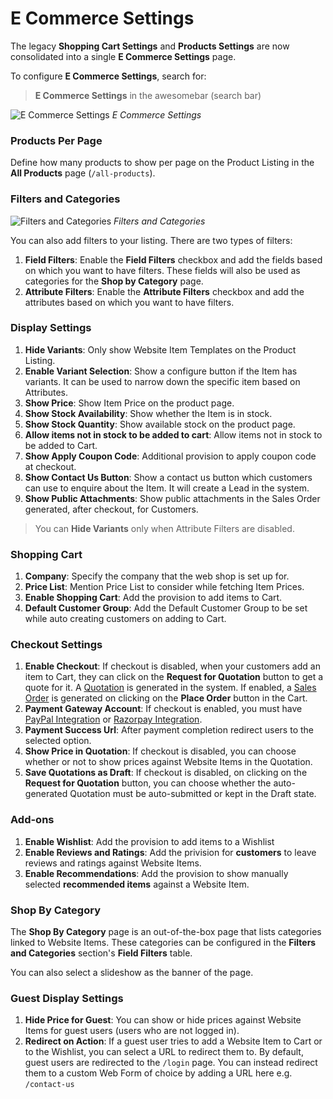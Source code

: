 
# E Commerce Settings



The legacy **Shopping Cart Settings** and **Products Settings** are now consolidated into a single **E Commerce Settings** page.


To configure **E Commerce Settings**, search for:



> 
> **E Commerce Settings** in the awesomebar (search bar)
> 
> 
> 


![E Commerce Settings](/files/e_commerce_settings_overview.png)
*E Commerce Settings*


### Products Per Page


Define how many products to show per page on the Product Listing in the **All Products** page (`/all-products`).


### Filters and Categories


![Filters and Categories](/files/filters_and_categories.png)
*Filters and Categories*


You can also add filters to your listing. There are two types of filters:


1. **Field Filters**: Enable the **Field Filters** checkbox and add the fields based
on which you want to have filters. These fields will also be used as categories for the **Shop by Category** page.
2. **Attribute Filters**: Enable the **Attribute Filters** checkbox and add the
attributes based on which you want to have filters.


### Display Settings


1. **Hide Variants**: Only show Website Item Templates on the Product Listing.
2. **Enable Variant Selection**: Show a configure button if the Item has variants. It can be used to narrow down the specific item based on Attributes.
3. **Show Price**: Show Item Price on the product page.
4. **Show Stock Availability**: Show whether the Item is in stock.
5. **Show Stock Quantity**: Show available stock on the product page.
6. **Allow items not in stock to be added to cart**: Allow items not in stock to be added to Cart.
7. **Show Apply Coupon Code**: Additional provision to apply coupon code at checkout.
8. **Show Contact Us Button**: Show a contact us button which customers can use to enquire about the Item. It will create a Lead in the system.
9. **Show Public Attachments**: Show public attachments in the Sales Order generated, after checkout, for Customers.



> 
> You can **Hide Variants** only when Attribute Filters are disabled.
> 
> 
> 


### Shopping Cart


1. **Company**: Specify the company that the web shop is set up for.
2. **Price List**: Mention Price List to consider while fetching Item Prices.
3. **Enable Shopping Cart**: Add the provision to add items to Cart.
4. **Default Customer Group**: Add the Default Customer Group to be set while auto creating customers on adding to Cart.


### Checkout Settings


1. **Enable Checkout**: If checkout is disabled, when your customers add an item to Cart, they can click
on the **Request for Quotation** button to get a quote for it. A [Quotation](/docs/en/selling/quotation)
is generated in the system. If enabled, a [Sales Order](/docs/en/selling/sales-order) is generated on clicking on the **Place Order** button in the Cart.
2. **Payment Gateway Account**: If checkout is enabled, you must have [PayPal Integration](/docs/en/erpnext_integration/paypal-integration)
or [Razorpay Integration](/docs/en/erpnext_integration/razorpay-integration).
3. **Payment Success Url**: After payment completion redirect users to the selected option.
4. **Show Price in Quotation**: If checkout is disabled, you can choose whether or not to show prices against Website Items in the Quotation.
5. **Save Quotations as Draft**: If checkout is disabled, on clicking on the **Request for Quotation** button, you can choose whether the auto-generated Quotation must be auto-submitted or kept in the Draft state.


### Add-ons


1. **Enable Wishlist**: Add the provision to add items to a Wishlist
2. **Enable Reviews and Ratings**: Add the privision for **customers** to leave reviews and ratings against Website Items.
3. **Enable Recommendations**: Add the provision to show manually selected **recommended items** against a Website Item.


### Shop By Category


The **Shop By Category** page is an out-of-the-box page that lists categories linked to Website Items. These categories can be configured in the **Filters and Categories** section's **Field Filters** table.


You can also select a slideshow as the banner of the page.


### Guest Display Settings


1. **Hide Price for Guest**: You can show or hide prices against Website Items for guest users (users who are not logged in).
2. **Redirect on Action**: If a guest user tries to add a Website Item to Cart or to the Wishlist, you can select a URL to redirect them to. By default, guest users are redirected to the `/login` page. You can instead redirect them to a custom Web Form of choice by adding a URL here e.g. `/contact-us`





